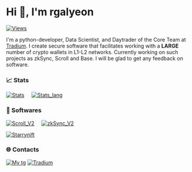 # Hi 👋, I'm rgalyeon
[![Views](https://komarev.com/ghpvc/?username=rgalyeon&label=Profile%20views&color=0e75b6&style=flat)](https://github.com/rgalyeon)

I'm a python-developer, Data Scientist, and Daytrader of the Core Team at <a href="https://t.me/tradium">Tradium</a>. I create secure software that facilitates working with a **LARGE** number of crypto wallets in L1-L2 networks. Currently working on such projects as zkSync, Scroll and Base. I will be glad to get any feedback on software.

### 📈 Stats
[![Stats](https://github-readme-stats.vercel.app/api?username=rgalyeon&show_icons=true&locale=en&theme=outrun)](https://github.com/rgalyeon/) &nbsp; &nbsp;
[![Stats_lang](https://github-readme-stats.vercel.app/api/top-langs?username=rgalyeon&show_icons=true&locale=en&layout=donut&theme=outrun)](https://github.com/rgalyeon/)

### 💎 Softwares

[![Scroll_V2](https://github-readme-stats.vercel.app/api/pin/?username=rgalyeon&repo=Scroll_V2&theme=outrun)](https://github.com/rgalyeon/Scroll_V2) &nbsp; &nbsp;
[![zkSync_V2](https://github-readme-stats.vercel.app/api/pin/?username=rgalyeon&repo=zkSync_V2&theme=outrun)](https://github.com/rgalyeon/zkSync_V2)

[![Starrynift](https://github-readme-stats.vercel.app/api/pin/?username=rgalyeon&repo=Starrynift&theme=outrun)](https://github.com/rgalyeon/Starrynift) &nbsp; &nbsp;

### 🌐 Contacts
[![My tg](https://img.shields.io/badge/-rgalyeon-090909?style=for-the-badge&logo=telegram)](https://t.me/rgalyeon)
[![Tradium](https://img.shields.io/badge/-Tradium-090909?style=for-the-badge&logo=telegram)](https://t.me/tradium)
